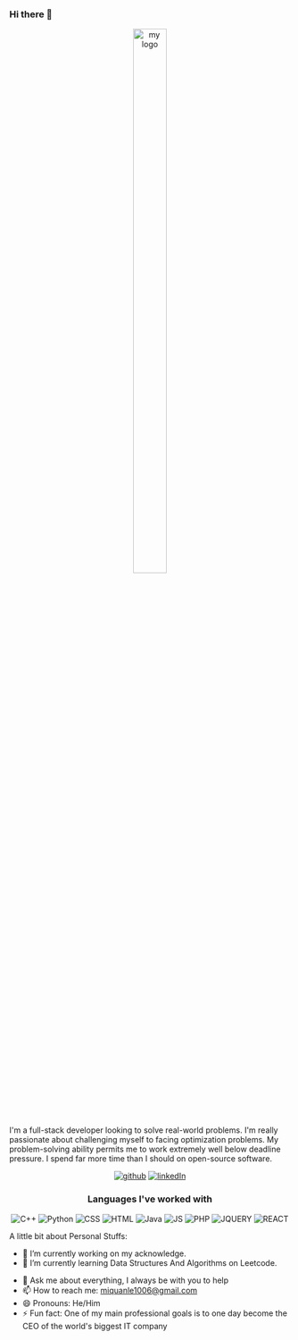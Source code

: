### Hi there 👋

<p align="center">
  <a href="#"><img src="https://i.pinimg.com/originals/ca/51/94/ca51948543c08b32ddbd75ef3b7ffb16.gif" alt="my logo" width="60=%" height="50%"></a>
</p>
  
I'm a full-stack developer looking to solve real-world problems. I'm really passionate about challenging myself to facing optimization problems. My problem-solving ability permits me to work extremely well below deadline pressure.
I spend far more time than I should on open-source software.

<p align="center">
 <a href="https://github.com/QuanLew"><img src="https://img.shields.io/badge/GitHub-100000?style=for-the-badge&logo=github&logoColor=white" alt="github"></a>
 <a href="https://www.linkedin.com/in/quan-le1006/"><img src="https://img.shields.io/badge/LinkedIn-0077B5?style=for-the-badge&logo=linkedin&logoColor=white" alt="linkedIn"></a>
</p>

<h3 align="center">Languages I've worked with</h3>
<p align="center">
  <img src="https://img.shields.io/badge/C%2B%2B-00599C?style=for-the-badge&logo=c%2B%2B&logoColor=white" alt="C++">
  <img src="https://img.shields.io/badge/Python-3776AB?style=for-the-badge&logo=python&logoColor=white" alt="Python">
  <img src="https://img.shields.io/badge/CSS-239120?&style=for-the-badge&logo=css3&logoColor=white" alt="CSS">
  <img src="https://img.shields.io/badge/HTML5-E34F26?style=for-the-badge&logo=html5&logoColor=white" alt="HTML">
  <img src="https://img.shields.io/badge/Java-ED8B00?style=for-the-badge&logo=java&logoColor=white" alt="Java">
  <img src="https://img.shields.io/badge/JavaScript-323330?style=for-the-badge&logo=javascript&logoColor=F7DF1E" alt="JS">
  <img src="https://img.shields.io/badge/PHP-777BB4?style=for-the-badge&logo=php&logoColor=white" alt="PHP">
  <img src="https://img.shields.io/badge/jQuery-0769AD?style=for-the-badge&logo=jquery&logoColor=white" alt="JQUERY">
  <img src="https://img.shields.io/badge/React-20232A?style=for-the-badge&logo=react&logoColor=61DAFB" alt="REACT">
</p>
<!--
**QuanLew/QuanLew** is a ✨ _special_ ✨ repository because its `README.md` (this file) appears on your GitHub profile.
-->
A little bit about Personal Stuffs:

- 🔭 I’m currently working on my acknowledge.
- 🌱 I’m currently learning Data Structures And Algorithms on Leetcode.
<!--
- 👯 I’m looking to collaborate on ...
- 🤔 I’m looking for help with ...
-->

- 💬 Ask me about everything, I always be with you to help
- 📫 How to reach me: miquanle1006@gmail.com
- 😄 Pronouns: He/Him
- ⚡ Fun fact: One of my main professional goals is to one day become the CEO of the world's biggest IT company
